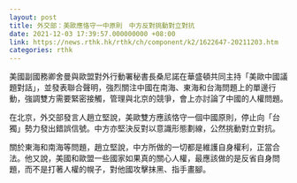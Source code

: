 ```yaml
---
layout: post
title: 外交部：美歐應恪守一中原則　中方反對挑動對立對抗
date: 2021-12-03 17:39:57.000000000 +08:00
link: https://news.rthk.hk/rthk/ch/component/k2/1622647-20211203.htm
categories: rthk
---
```


美國副國務卿舍曼與歐盟對外行動署秘書長桑尼諾在華盛頓共同主持「美歐中國議題對話」，並發表聯合聲明，強烈關注中國在南海、東海和台海問題上的單邊行動，強調雙方需要緊密接觸，管理與北京的競爭，會上亦討論了中國的人權問題。

在北京，外交部發言人趙立堅說，美歐雙方應該恪守一個中國原則，停止向「台獨」勢力發出錯誤信號。中方亦堅決反對以意識形態劃線，公然挑動對立對抗。

關於東海和南海等問題，趙立堅說，中方所做的一切都是維護自身權利，正當合法。他又說，美國和歐盟一些國家如果真的關心人權，最應該做的是反省自身問題，而不是打著人權的幌子，對他國攻擊抹黑、指手畫腳。
